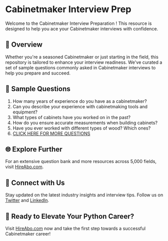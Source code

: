 # Cabinetmaker Interview Prep

Welcome to the Cabinetmaker Interview Preparation ! This resource is designed to help you ace your Cabinetmaker interviews with confidence.

## 🚀 Overview

Whether you're a seasoned Cabinetmaker or just starting in the field, this repository is tailored to enhance your interview readiness. We've curated a set of sample questions commonly asked in Cabinetmaker interviews to help you prepare and succeed.

## 📝 Sample Questions

1. How many years of experience do you have as a cabinetmaker?
2. Can you describe your experience with cabinetmaking tools and equipment?
3. What types of cabinets have you worked on in the past?
4. How do you ensure accurate measurements when building cabinets?
5. Have you ever worked with different types of wood? Which ones?
6. [CLICK HERE FOR MORE QUESTIONS](https://hireabo.com/job/12_2_5/Cabinetmaker)

## 🌐 Explore Further

For an extensive question bank and more resources across 5,000 fields, visit [HireAbo.com](https://www.hireabo.com).

## 📱 Connect with Us

Stay updated on the latest industry insights and interview tips. Follow us on [Twitter](https://twitter.com/hireabo) and [LinkedIn](https://www.linkedin.com/in/hire-abo-3609972a8/).

## 🚀 Ready to Elevate Your Python Career?

Visit [HireAbo.com](https://www.hireabo.com) now and take the first step towards a successful Cabinetmaker career!